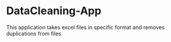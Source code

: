 # DataCleaning-App
This application takes excel files in specific format and removes duplications from files
